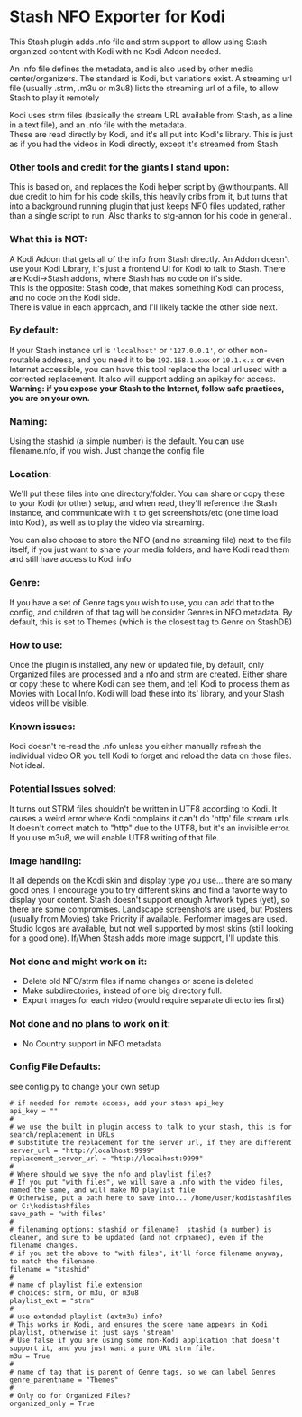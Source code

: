 # Stash NFO Exporter for Kodi

This Stash plugin adds .nfo file and strm support to allow using Stash organized content with Kodi with no Kodi Addon needed.

An .nfo file defines the metadata, and is also used by other media center/organizers.  The standard is Kodi, but variations exist.
A streaming url file (usually .strm, .m3u or m3u8) lists the streaming url of a file, to allow Stash to play it remotely

Kodi uses strm files (basically the stream URL available from Stash, as a line in a text file), and an .nfo file with the metadata.  
These are read directly by Kodi, and it's all put into Kodi's library.  This is just as if you had the videos in Kodi directly,
except it's streamed from Stash

### Other tools and credit for the giants I stand upon: 
This is based on, and replaces the Kodi helper script by @withoutpants.  All due credit to him for his code skills,
this heavily cribs from it, but turns that into a background running plugin that just keeps NFO files updated,
rather than a single script to run.  Also thanks to stg-annon for his code in general..

### What this is NOT: 
A Kodi Addon that gets all of the info from Stash directly.  An Addon doesn't use your Kodi Library,
it's just a frontend UI for Kodi to talk to Stash.  There are Kodi->Stash addons, where Stash has no code on it's side.  
This is the opposite: Stash code, that makes something Kodi can process, and no code on the Kodi side.  
There is value in each approach, and I'll likely tackle the other side next.

### By default:
If your Stash instance url is `'localhost'` or `'127.0.0.1'`, or other non-routable address,
and you need it to be `192.168.1.xxx` or `10.1.x.x` or even Internet accessible, 
you can have this tool replace the local url used with a corrected replacement.  It also will support adding an apikey for access.  
**Warning: if you expose your Stash to the Internet, follow safe practices, you are on your own.**

### Naming: 
Using the stashid (a simple number) is the default.  You can use filename.nfo, if you wish.  Just change the config file

### Location: 
We'll put these files into one directory/folder.  You can share or copy these to your Kodi (or other) setup, and when read, 
they'll reference the Stash instance, and communicate with it to get screenshots/etc (one time load into Kodi),
as well as to play the video via streaming.

You can also choose to store the NFO (and no streaming file) next to the file itself, if you just want to share your media folders,
and have Kodi read them and still have access to Kodi info

### Genre:
If you have a set of Genre tags you wish to use, you can add that to the config, and children of that tag will be consider Genres in NFO metadata.
By default, this is set to Themes (which is the closest tag to Genre on StashDB)

### How to use:
Once the plugin is installed, any new or updated file, by default, only Organized files are processed and a nfo and strm are created.
Either share or copy these to where Kodi can see them, and tell Kodi to process them as Movies with Local Info.
Kodi will load these into its' library, and your Stash videos will be visible.

### Known issues:
Kodi doesn't re-read the .nfo unless you either manually refresh the individual video OR you tell Kodi to forget and reload the data on those files.  Not ideal.

### Potential Issues solved: 
It turns out STRM files shouldn't be written in UTF8 according to Kodi.  It causes a weird error where Kodi complains it can't do 'http' file 
stream urls. It doesn't correct match to "http" due to the UTF8, but it's an invisible error.  
If you use m3u8, we will enable UTF8 writing of that file.

### Image handling: 
It all depends on the Kodi skin and display type you use... there are so many good ones, I encourage you to try different skins and find a 
favorite way to display your content.  Stash doesn't support enough Artwork types (yet), so there are some compromises.
Landscape screenshots are used, but Posters (usually from Movies) take Priority if available.
Performer images are used.  
Studio logos are available, but not well supported by most skins (still looking for a good one).
If/When Stash adds more image support, I'll update this.

### Not done and might work on it:
- Delete old NFO/strm files if name changes or scene is deleted
- Make subdirectories, instead of one big directory full.
- Export images for each video (would require separate directories first)

### Not done and no plans to work on it:
- No Country support in NFO metadata

### Config File Defaults:  
see config.py to change your own setup

```
# if needed for remote access, add your stash api_key
api_key = ""
#
# we use the built in plugin access to talk to your stash, this is for search/replacement in URLs
# substitute the replacement for the server url, if they are different
server_url = "http://localhost:9999"
replacement_server_url = "http://localhost:9999"
#
# Where should we save the nfo and playlist files?
# If you put "with files", we will save a .nfo with the video files, named the same, and will make NO playlist file
# Otherwise, put a path here to save into... /home/user/kodistashfiles or C:\kodistashfiles
save_path = "with files"
#
# filenaming options: stashid or filename?  stashid (a number) is cleaner, and sure to be updated (and not orphaned), even if the filename changes.
# if you set the above to "with files", it'll force filename anyway, to match the filename.
filename = "stashid"
#
# name of playlist file extension
# choices: strm, or m3u, or m3u8
playlist_ext = "strm"
#
# use extended playlist (extm3u) info?
# This works in Kodi, and ensures the scene name appears in Kodi playlist, otherwise it just says 'stream'
# Use false if you are using some non-Kodi application that doesn't support it, and you just want a pure URL strm file.
m3u = True
#
# name of tag that is parent of Genre tags, so we can label Genres
genre_parentname = "Themes"
#
# Only do for Organized Files?
organized_only = True
```

